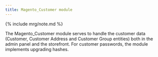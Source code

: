```yaml
---
title: Magento_Customer module
---
```


{% include mrg/note.md %}

The Magento_Customer module serves to handle the customer data (Customer, Customer Address and Customer Group entities) both in the admin panel and the storefront. 
For customer passwords, the module implements upgrading hashes. 


